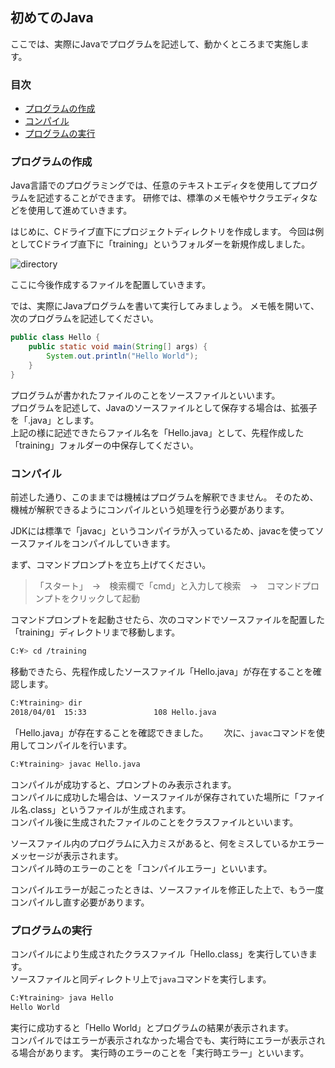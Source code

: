 ## 初めてのJava
ここでは、実際にJavaでプログラムを記述して、動かくところまで実施します。

### 目次
* [プログラムの作成](#sec1)
* [コンパイル](#sec2)
* [プログラムの実行](#sec3)


### <a name="sec1"></a>プログラムの作成
Java言語でのプログラミングでは、任意のテキストエディタを使用してプログラムを記述することができます。
研修では、標準のメモ帳やサクラエディタなどを使用して進めていきます。

はじめに、Cドライブ直下にプロジェクトディレクトリを作成します。
今回は例としてCドライブ直下に「training」というフォルダーを新規作成しました。

![directory](https://user-images.githubusercontent.com/32017808/38170409-f9384202-35bf-11e8-8a4d-47631a4b86d7.png)

ここに今後作成するファイルを配置していきます。


では、実際にJavaプログラムを書いて実行してみましょう。
メモ帳を開いて、次のプログラムを記述してください。

```java
public class Hello {
	public static void main(String[] args) {
		System.out.println("Hello World");
	}
}
```

プログラムが書かれたファイルのことをソースファイルといいます。  
プログラムを記述して、Javaのソースファイルとして保存する場合は、拡張子を「.java」とします。  
上記の様に記述できたらファイル名を「Hello.java」として、先程作成した「training」フォルダーの中保存してください。

### <a name="sec2"></a>コンパイル
前述した通り、このままでは機械はプログラムを解釈できません。
そのため、機械が解釈できるようにコンパイルという処理を行う必要があります。

JDKには標準で「javac」というコンパイラが入っているため、javacを使ってソースファイルをコンパイルしていきます。

まず、コマンドプロンプトを立ち上げてください。
> 「スタート」　→　検索欄で「cmd」と入力して検索　→　コマンドプロンプトをクリックして起動

コマンドプロンプトを起動させたら、次のコマンドでソースファイルを配置した「training」ディレクトリまで移動します。

```bash
C:¥> cd /training
```

移動できたら、先程作成したソースファイル「Hello.java」が存在することを確認します。

```bash
C:¥training> dir
2018/04/01  15:33               108 Hello.java
```

「Hello.java」が存在することを確認できました。　　
次に、`javac`コマンドを使用してコンパイルを行います。

```bash
C:¥training> javac Hello.java
```

コンパイルが成功すると、プロンプトのみ表示されます。  
コンパイルに成功した場合は、ソースファイルが保存されていた場所に「ファイル名.class」というファイルが生成されます。  
コンパイル後に生成されたファイルのことをクラスファイルといいます。

ソースファイル内のプログラムに入力ミスがあると、何をミスしているかエラーメッセージが表示されます。  
コンパイル時のエラーのことを「コンパイルエラー」といいます。

コンパイルエラーが起こったときは、ソースファイルを修正した上で、もう一度コンパイルし直す必要があります。

### <a name="sec3"></a>プログラムの実行
コンパイルにより生成されたクラスファイル「Hello.class」を実行していきます。  
ソースファイルと同ディレクトリ上で`java`コマンドを実行します。

```bash
C:¥training> java Hello
Hello World
```

実行に成功すると「Hello World」とプログラムの結果が表示されます。  
コンパイルではエラーが表示されなかった場合でも、実行時にエラーが表示される場合があります。
実行時のエラーのことを「実行時エラー」といいます。




